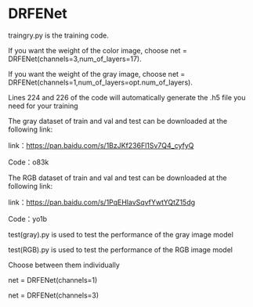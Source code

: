 # DRFENet
traingry.py is the training code. 

If you want the weight of the color image, choose net = DRFENet(channels=3,num_of_layers=17). 

If you want the weight of the gray image, choose net = DRFENet(channels=1,num_of_layers=opt.num_of_layers).

Lines 224 and 226 of the code will automatically generate the .h5 file you need for your training

The gray dataset of train and val and test  can be downloaded at the following link:

link：https://pan.baidu.com/s/1BzJKf236Fl1Sv7Q4_cyfyQ 

Code：o83k 

The RGB dataset of train and val and test  can be downloaded at the following link:

link：https://pan.baidu.com/s/1PqEHlavSqvfYwtYQtZ15dg 

Code：yo1b 

test(gray).py is used to test the performance of the gray image model

test(RGB).py is used to test the performance of the RGB image model

Choose between them individually

net = DRFENet(channels=1) 

net = DRFENet(channels=3)

